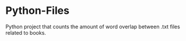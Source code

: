 # Python-Files
Python project that counts the amount of word overlap between .txt files related to books.
